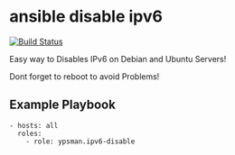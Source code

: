 ansible disable ipv6
====================
[![Build Status](https://travis-ci.org/ypsman/ansible-ipv6-disable.svg?branch=master)](https://travis-ci.org/ypsman/ansible-ipv6-disable)

Easy way to Disables IPv6 on Debian and Ubuntu Servers! <p>
Dont forget to reboot to avoid Problems!

Example Playbook
----------------

    - hosts: all
      roles:
        - role: ypsman.ipv6-disable

